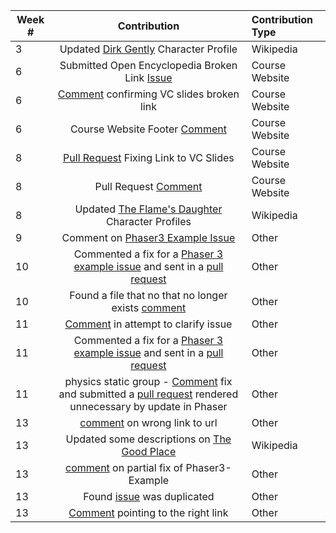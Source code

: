 | Week # | Contribution | Contribution Type |
| ------ | :----------: | :---------------- |
| 3 | Updated [Dirk Gently](https://en.wikipedia.org/w/index.php?title=Dirk_Gently%27s_Holistic_Detective_Agency_(TV_series)&oldid=825901008) Character Profile | Wikipedia
| 6 | Submitted Open Encyclopedia Broken Link [Issue](https://github.com/joannakl/cs480_s18/issues/8) | Course Website |
| 6 | [Comment](https://github.com/joannakl/cs480_s18/issues/6) confirming VC slides broken link | Course Website |
| 6 | Course Website Footer [Comment](https://github.com/joannakl/cs480_s18/issues/5) | Course Website |
| 8 | [Pull Request](https://github.com/joannakl/cs480_s18/pull/67) Fixing Link to VC Slides | Course Website
| 8 | Pull Request [Comment](https://github.com/joannakl/cs480_s18/pull/54) | Course Website
| 8 | Updated [The Flame's Daughter](https://en.wikipedia.org/w/index.php?title=The_Flame%27s_Daughter&oldid=832446560) Character Profiles | Wikipedia
| 9 | Comment on [Phaser3 Example Issue](https://github.com/photonstorm/phaser3-examples/issues/66) | Other
| 10 | Commented a fix for a [Phaser 3 example issue](https://github.com/photonstorm/phaser3-examples/issues/104) and sent in a [pull request](https://github.com/photonstorm/phaser3-examples/pull/107) | Other |
| 10 | Found a file that no that no longer exists [comment](https://github.com/photonstorm/phaser3-examples/issues/100)| Other |
| 11 | [Comment](https://github.com/photonstorm/phaser3-examples/issues/109) in attempt to clarify issue | Other |
| 11 | Commented a fix for a [Phaser 3 example issue](https://github.com/photonstorm/phaser3-examples/issues/17) and sent in a [pull request](https://github.com/photonstorm/phaser3-examples/pull/115) | Other |
| 11 | physics static group - [Comment](https://github.com/photonstorm/phaser3-examples/issues/108) fix and submitted a [pull request](https://github.com/photonstorm/phaser3-examples/pull/117) rendered unnecessary by update in Phaser | Other |
| 13 | [comment](https://github.com/photonstorm/phaser3-examples/issues/129) on wrong link to url | Other |
| 13 | Updated some descriptions on [The Good Place](https://en.wikipedia.org/w/index.php?title=The_Good_Place&oldid=837967146) | Wikipedia |
| 13 | [comment](https://github.com/photonstorm/phaser3-examples/issues/126) on partial fix of Phaser3-Example | Other |
| 13 | Found [issue](https://github.com/photonstorm/phaser3-examples/issues/27) was duplicated | Other |
| 13 | [Comment](https://github.com/photonstorm/phaser3-examples/issues/130) pointing to the right link | Other |
